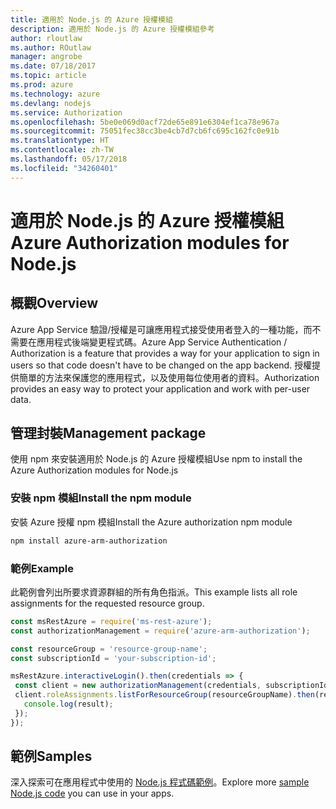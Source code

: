 ```yaml
---
title: 適用於 Node.js 的 Azure 授權模組
description: 適用於 Node.js 的 Azure 授權模組參考
author: rloutlaw
ms.author: ROutlaw
manager: angrobe
ms.date: 07/18/2017
ms.topic: article
ms.prod: azure
ms.technology: azure
ms.devlang: nodejs
ms.service: Authorization
ms.openlocfilehash: 5be0e069d0acf72de65e891e6304ef1ca78e967a
ms.sourcegitcommit: 75051fec38cc3be4cb7d7cb6fc695c162fc0e91b
ms.translationtype: HT
ms.contentlocale: zh-TW
ms.lasthandoff: 05/17/2018
ms.locfileid: "34260401"
---
```

# <a name="azure-authorization-modules-for-nodejs"></a><span data-ttu-id="f6c92-103">適用於 Node.js 的 Azure 授權模組</span><span class="sxs-lookup"><span data-stu-id="f6c92-103">Azure Authorization modules for Node.js</span></span>

## <a name="overview"></a><span data-ttu-id="f6c92-104">概觀</span><span class="sxs-lookup"><span data-stu-id="f6c92-104">Overview</span></span>

<span data-ttu-id="f6c92-105">Azure App Service 驗證/授權是可讓應用程式接受使用者登入的一種功能，而不需要在應用程式後端變更程式碼。</span><span class="sxs-lookup"><span data-stu-id="f6c92-105">Azure App Service Authentication / Authorization is a feature that provides a way for your application to sign in users so that code doesn't have to be changed on the app backend.</span></span> <span data-ttu-id="f6c92-106">授權提供簡單的方法來保護您的應用程式，以及使用每位使用者的資料。</span><span class="sxs-lookup"><span data-stu-id="f6c92-106">Authorization provides an easy way to protect your application and work with per-user data.</span></span>

## <a name="management-package"></a><span data-ttu-id="f6c92-107">管理封裝</span><span class="sxs-lookup"><span data-stu-id="f6c92-107">Management package</span></span>

<span data-ttu-id="f6c92-108">使用 npm 來安裝適用於 Node.js 的 Azure 授權模組</span><span class="sxs-lookup"><span data-stu-id="f6c92-108">Use npm to install the Azure Authorization modules for Node.js</span></span>

### <a name="install-the-npm-module"></a><span data-ttu-id="f6c92-109">安裝 npm 模組</span><span class="sxs-lookup"><span data-stu-id="f6c92-109">Install the npm module</span></span>

<span data-ttu-id="f6c92-110">安裝 Azure 授權 npm 模組</span><span class="sxs-lookup"><span data-stu-id="f6c92-110">Install the Azure authorization npm module</span></span>

```bash
npm install azure-arm-authorization
```

### <a name="example"></a><span data-ttu-id="f6c92-111">範例</span><span class="sxs-lookup"><span data-stu-id="f6c92-111">Example</span></span>

<span data-ttu-id="f6c92-112">此範例會列出所要求資源群組的所有角色指派。</span><span class="sxs-lookup"><span data-stu-id="f6c92-112">This example lists all role assignments for the requested resource group.</span></span>

```javascript
const msRestAzure = require('ms-rest-azure');
const authorizationManagement = require('azure-arm-authorization');

const resourceGroup = 'resource-group-name';
const subscriptionId = 'your-subscription-id';

msRestAzure.interactiveLogin().then(credentials => {
 const client = new authorizationManagement(credentials, subscriptionId);
 client.roleAssignments.listForResourceGroup(resourceGroupName).then(result => {
   console.log(result);
 });
});
```

## <a name="samples"></a><span data-ttu-id="f6c92-113">範例</span><span class="sxs-lookup"><span data-stu-id="f6c92-113">Samples</span></span>

<span data-ttu-id="f6c92-114">深入探索可在應用程式中使用的 [Node.js 程式碼範例](https://azure.microsoft.com/resources/samples/?platform=nodejs)。</span><span class="sxs-lookup"><span data-stu-id="f6c92-114">Explore more [sample Node.js code](https://azure.microsoft.com/resources/samples/?platform=nodejs) you can use in your apps.</span></span>
